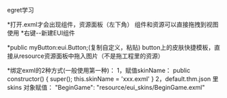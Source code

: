 egret学习

*打开.exml才会出现组件，资源面板（左下角）
 组件和资源可以直接拖拽到视图使用
 *右键--新建EUI组件
 
*public myButton:eui.Button;(复制自定义，粘贴)
 button上的皮肤快捷模板，直接从resource资源面板中拖入图片（不是拖工程里的资源）

*绑定exml的2种方式(一般使用第一种)：
    1，赋值skinName：
    public constructor() {
        super();
        this.skinName = 'xxx.exml'
    }
    2，default.thm.json 里skins 对象赋值：
        "BeginGame": "resource/eui_skins/BeginGame.exml"